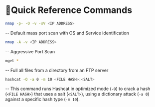 # 🔫Quick Reference Commands

```bash
nmap -p- -O -v -sV <IP ADDRESS>
```
-- Default mass port scan with OS and Service identification 

```bash
nmap -A -v <IP ADDRESS>
```
-- Aggressive Port Scan

```bash
mget *
```
-- Full all files from a directory from an FTP server

```bash
hashcat -O -a 0 -m 10 <FILE HASH>:<SALT>
```
-- This command runs Hashcat in optimized mode (`-O`) to crack a hash (`<FILE HASH>`) that uses a salt (`<SALT>`), using a dictionary attack (`-a 0`) against a specific hash type (`-m 10`).

